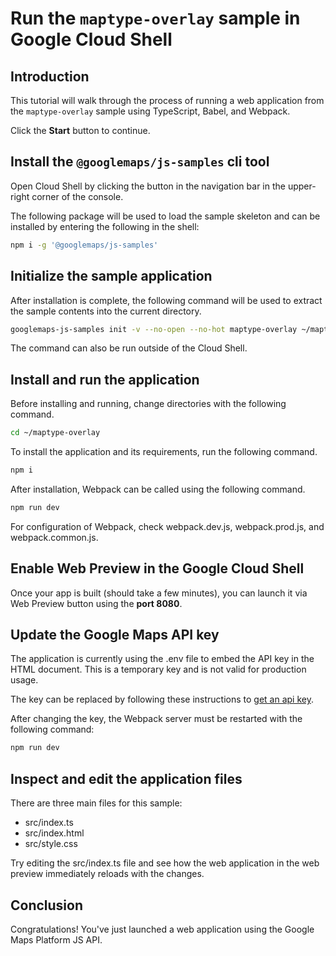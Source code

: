# Run the `maptype-overlay` sample in Google Cloud Shell

<walkthrough-tutorial-duration duration="10"/>

## Introduction

This tutorial will walk through the process of running a web application from
the `maptype-overlay` sample using TypeScript, Babel, and Webpack.

Click the **Start** button to continue.

## Install the `@googlemaps/js-samples` cli tool

Open Cloud Shell by clicking the
<walkthrough-cloud-shell-icon></walkthrough-cloud-shell-icon> button in the
navigation bar in the upper-right corner of the console.

The following package will be used to load the sample skeleton and can be
installed by entering the following in the shell:

```bash
npm i -g '@googlemaps/js-samples'
```

## Initialize the sample application

After installation is complete, the following command will be used to extract
the sample contents into the current directory.

```bash
googlemaps-js-samples init -v --no-open --no-hot maptype-overlay ~/maptype-overlay
```

The command can also be run outside of the Cloud Shell.

## Install and run the application

Before installing and running, change directories with the following command.

```bash
cd ~/maptype-overlay
```

To install the application and its requirements, run the following command.

```bash
npm i
```

After installation, Webpack can be called using the following command.

```bash
npm run dev
```

For configuration of Webpack, check
<walkthrough-editor-open-file filePath="~/maptype-overlay/webpack.dev.js">webpack.dev.js</walkthrough-editor-open-file>,
<walkthrough-editor-open-file filePath="~/maptype-overlay/webpack.prod.js">webpack.prod.js</walkthrough-editor-open-file>,
and
<walkthrough-editor-open-file filePath="~/maptype-overlay/webpack.common.js">webpack.common.js</walkthrough-editor-open-file>.

## Enable Web Preview in the Google Cloud Shell

Once your app is built (should take a few minutes), you can launch it via
<walkthrough-spotlight-pointer target="cloudshell" spotlightId="devshell-web-preview-button">Web
Preview button</walkthrough-spotlight-pointer> using the **port 8080**.

## Update the Google Maps API key

The application is currently using the
<walkthrough-editor-open-file filePath="~/maptype-overlay/.env">.env</walkthrough-editor-open-file>
file to embed the API key in the HTML document. This is a temporary key and is
not valid for production usage.

The key can be replaced by following these instructions to
[get an api key](https://developers.google.com/maps/documentation/javascript/get-api-key).

After changing the key, the Webpack server must be restarted with the following
command:

```bash
npm run dev
```

## Inspect and edit the application files

There are three main files for this sample:

*   <walkthrough-editor-open-file filePath="~/maptype-overlay/src/index.ts">src/index.ts</walkthrough-editor-open-file>
*   <walkthrough-editor-open-file filePath="~/maptype-overlay/src/index.html">src/index.html</walkthrough-editor-open-file>
*   <walkthrough-editor-open-file filePath="~/maptype-overlay/src/style.css">src/style.css</walkthrough-editor-open-file>

Try editing the <walkthrough-editor-open-file filePath="~/maptype-overlay/src/index.ts">src/index.ts</walkthrough-editor-open-file> file and see how the web application in the web preview immediately reloads with the changes.

## Conclusion

<walkthrough-conclusion-trophy></walkthrough-conclusion-trophy>

Congratulations! You've just launched a web application using the Google Maps
Platform JS API.
